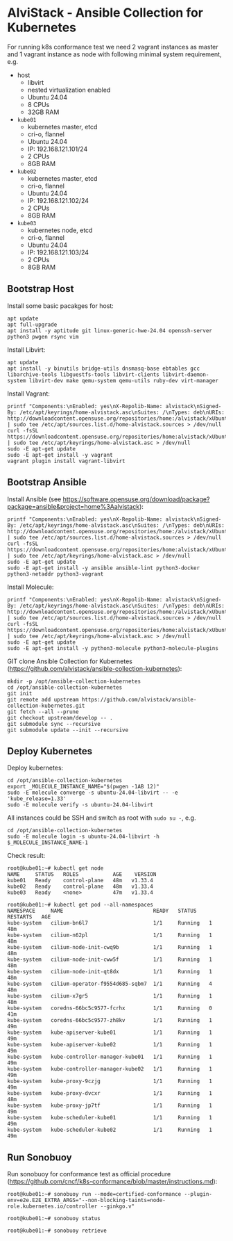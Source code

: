 # AlviStack - Ansible Collection for Kubernetes

For running k8s conformance test we need 2 vagrant instances as master
and 1 vagrant instance as node with following minimal system
requirement, e.g.

-   host
    -   libvirt
    -   nested virtualization enabled
    -   Ubuntu 24.04
    -   8 CPUs
    -   32GB RAM
-   `kube01`
    -   kubernetes master, etcd
    -   cri-o, flannel
    -   Ubuntu 24.04
    -   IP: 192.168.121.101/24
    -   2 CPUs
    -   8GB RAM
-   `kube02`
    -   kubernetes master, etcd
    -   cri-o, flannel
    -   Ubuntu 24.04
    -   IP: 192.168.121.102/24
    -   2 CPUs
    -   8GB RAM
-   `kube03`
    -   kubernetes node, etcd
    -   cri-o, flannel
    -   Ubuntu 24.04
    -   IP: 192.168.121.103/24
    -   2 CPUs
    -   8GB RAM

## Bootstrap Host

Install some basic pacakges for host:

    apt update
    apt full-upgrade
    apt install -y aptitude git linux-generic-hwe-24.04 openssh-server python3 pwgen rsync vim

Install Libvirt:

    apt update
    apt install -y binutils bridge-utils dnsmasq-base ebtables gcc libarchive-tools libguestfs-tools libvirt-clients libvirt-daemon-system libvirt-dev make qemu-system qemu-utils ruby-dev virt-manager

Install Vagrant:

    printf "Components:\nEnabled: yes\nX-Repolib-Name: alvistack\nSigned-By: /etc/apt/keyrings/home-alvistack.asc\nSuites: /\nTypes: deb\nURIs: http://downloadcontent.opensuse.org/repositories/home:/alvistack/xUbuntu_24.04\n" | sudo tee /etc/apt/sources.list.d/home-alvistack.sources > /dev/null
    curl -fsSL https://downloadcontent.opensuse.org/repositories/home:alvistack/xUbuntu_24.04/Release.key | sudo tee /etc/apt/keyrings/home-alvistack.asc > /dev/null
    sudo -E apt-get update
    sudo -E apt-get install -y vagrant
    vagrant plugin install vagrant-libvirt

## Bootstrap Ansible

Install Ansible (see
<https://software.opensuse.org/download/package?package=ansible&project=home%3Aalvistack>):

    printf "Components:\nEnabled: yes\nX-Repolib-Name: alvistack\nSigned-By: /etc/apt/keyrings/home-alvistack.asc\nSuites: /\nTypes: deb\nURIs: http://downloadcontent.opensuse.org/repositories/home:/alvistack/xUbuntu_24.04\n" | sudo tee /etc/apt/sources.list.d/home-alvistack.sources > /dev/null
    curl -fsSL https://downloadcontent.opensuse.org/repositories/home:alvistack/xUbuntu_24.04/Release.key | sudo tee /etc/apt/keyrings/home-alvistack.asc > /dev/null
    sudo -E apt-get update
    sudo -E apt-get install -y ansible ansible-lint python3-docker python3-netaddr python3-vagrant

Install Molecule:

    printf "Components:\nEnabled: yes\nX-Repolib-Name: alvistack\nSigned-By: /etc/apt/keyrings/home-alvistack.asc\nSuites: /\nTypes: deb\nURIs: http://downloadcontent.opensuse.org/repositories/home:/alvistack/xUbuntu_24.04\n" | sudo tee /etc/apt/sources.list.d/home-alvistack.sources > /dev/null
    curl -fsSL https://downloadcontent.opensuse.org/repositories/home:alvistack/xUbuntu_24.04/Release.key | sudo tee /etc/apt/keyrings/home-alvistack.asc > /dev/null
    sudo -E apt-get update
    sudo -E apt-get install -y python3-molecule python3-molecule-plugins

GIT clone Ansible Collection for Kubernetes
(<https://github.com/alvistack/ansible-collection-kubernetes>):

    mkdir -p /opt/ansible-collection-kubernetes
    cd /opt/ansible-collection-kubernetes
    git init
    git remote add upstream https://github.com/alvistack/ansible-collection-kubernetes.git
    git fetch --all --prune
    git checkout upstream/develop -- .
    git submodule sync --recursive
    git submodule update --init --recursive

## Deploy Kubernetes

Deploy kubernetes:

    cd /opt/ansible-collection-kubernetes
    export _MOLECULE_INSTANCE_NAME="$(pwgen -1AB 12)"
    sudo -E molecule converge -s ubuntu-24.04-libvirt -- -e 'kube_release=1.33'
    sudo -E molecule verify -s ubuntu-24.04-libvirt

All instances could be SSH and switch as root with `sudo su -`, e.g.

    cd /opt/ansible-collection-kubernetes
    sudo -E molecule login -s ubuntu-24.04-libvirt -h $_MOLECULE_INSTANCE_NAME-1

Check result:

    root@kube01:~# kubectl get node
    NAME     STATUS   ROLES           AGE    VERSION
    kube01   Ready    control-plane   48m   v1.33.4
    kube02   Ready    control-plane   48m   v1.33.4
    kube03   Ready    <none>          47m   v1.33.4

    root@kube01:~# kubectl get pod --all-namespaces
    NAMESPACE     NAME                             READY   STATUS    RESTARTS   AGE
    kube-system   cilium-bn6l7                     1/1     Running   1          48m
    kube-system   cilium-n62pl                     1/1     Running   1          48m
    kube-system   cilium-node-init-cwq9b           1/1     Running   1          48m
    kube-system   cilium-node-init-cww5f           1/1     Running   1          48m
    kube-system   cilium-node-init-qt8dx           1/1     Running   1          48m
    kube-system   cilium-operator-f9554d685-sqbm7  1/1     Running   4          48m
    kube-system   cilium-x7gr5                     1/1     Running   1          48m
    kube-system   coredns-66bc5c9577-fcrhx         1/1     Running   0          41m
    kube-system   coredns-66bc5c9577-zh8kv         1/1     Running   1          49m
    kube-system   kube-apiserver-kube01            1/1     Running   1          49m
    kube-system   kube-apiserver-kube02            1/1     Running   1          49m
    kube-system   kube-controller-manager-kube01   1/1     Running   1          49m
    kube-system   kube-controller-manager-kube02   1/1     Running   1          49m
    kube-system   kube-proxy-9czjg                 1/1     Running   1          49m
    kube-system   kube-proxy-dvcxr                 1/1     Running   1          48m
    kube-system   kube-proxy-jp7tf                 1/1     Running   1          49m
    kube-system   kube-scheduler-kube01            1/1     Running   1          49m
    kube-system   kube-scheduler-kube02            1/1     Running   1          49m    

## Run Sonobuoy

Run sonobuoy for conformance test as official procedure
(<https://github.com/cncf/k8s-conformance/blob/master/instructions.md>):

    root@kube01:~# sonobuoy run --mode=certified-conformance --plugin-env=e2e.E2E_EXTRA_ARGS="--non-blocking-taints=node-role.kubernetes.io/controller --ginkgo.v"

    root@kube01:~# sonobuoy status

    root@kube01:~# sonobuoy retrieve
